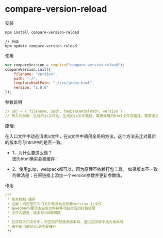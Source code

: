 # compare-version-reload

安装
```
npm install compare-version-reload

// 升级
npm update compare-version-reload
```

使用

```js
var compareVersion = require("compare-version-reload");
compareVersion.init({
    filename: "version",
    path: "./",
    templateHtmlPath: "./src/index.html",
    version: "2.0.0"
});
```

参数说明

```yaml
// obj = { filename, path, templateHtmlPath, version }
// 传入的参数：生成的js文件名，生成的js文件路径，需要处理的html文件及路径，需要添加的版本
```

原理: 

在入口文件中动态请求js文件，在js文件中调用全局的方法，这个方法去比对最新的版本号与html中的是否一致。

+ 1、为什么要这么做？  
因为html确实会被缓存！

+ 2、使用gulp，webpack都可以，因为原理不依赖打包工具。
如果版本不一致的做法是：在原链接上添加一个version参数并更新参数值。


作用

```yaml
/**
 * 版本控制 缓存
 * 注解：约定项目入口文件都会动态加载version.js文件
 * 在webpack里动态生成文件并移动到对应的打包目录
 * 文件内容是：版本号+回调函数
 *
 * 在项目入口文件中，用正则匹配替换版本号，通过在回调中比对版本号
 * 来判断当前html是否是缓存
 */
 ```
